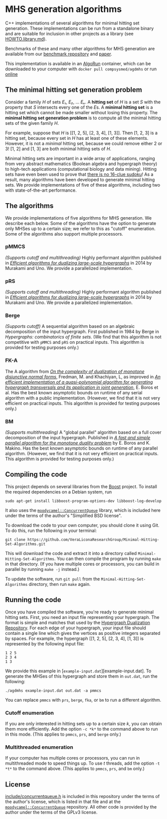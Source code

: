 # MHS generation algorithms
C++ implementations of several algorithms for minimal hitting set generation.
These implementations can be run from a standalone binary and are suitable for inclusion in other projects as a library (see [HOWTO.library.md](HOWTO.library.md)).

Benchmarks of these and many other algorithms for MHS generation are available from our [benchmark repository][benchmark] and [paper][].

This implementation is available in an [AlgoRun][] container, which can be downloaded to your computer with `docker pull compsysmed/agdmhs` or run [online][agdmhs-algorun]

## The minimal hitting set generation problem
Consider a family *H* of sets *E₁*, *E₂*, … *Eₙ*.
A **hitting set** of *H* is a set *S* with the property that *S* intersects every one of the *E*s.
A **minimal hitting set** is a hitting set which cannot be made smaller without losing this property.
The **minimal hitting set generation problem** is to compute all the minimal hitting sets of the given family *H*.

For example, suppose that *H* is [[1, 2, 5], [2, 3, 4], [1, 3]].
Then [1, 2, 3] is a hitting set, because every set in *H* has at least one of these elements.
However, it is not a *minimal* hitting set, because we could remove either 2 or 3!
[1, 2] and [1, 3] are both minimal hitting sets of *H*.

Minimal hitting sets are important in a wide array of applications, ranging from very abstract mathematics (Boolean algebra and hypergraph theory) to high-tech applications (computational biology and data mining).
Hitting sets have even been used to prove that [there is no 16-clue sudoku](//dx.doi.org/10.1080/10586458.2013.870056)!
As a result, many algorithms have been developed to generate minimal hitting sets.
We provide implementations of five of these algorithms, including two with state-of-the-art performance.

## The algorithms
We provide implementations of five algorithms for MHS generation.
We describe each below.
Some of the algorithms have the option to generate only MHSes up to a certain size; we refer to this as "cutoff" enumeration.
Some of the algorithms also support multiple processors.

### pMMCS
*(Supports cutoff and multithreading)*
Highly performant algorithm published in [_Efficient algorithms for dualizing large-scale hypergraphs_](//doi.org/10.1016/j.dam.2014.01.012) in 2014 by Murakami and Uno.
We provide a parallelized implementation.

### pRS
*(Supports cutoff and multithreading)*
Highly performant algorithm published in [_Efficient algorithms for dualizing large-scale hypergraphs_](//doi.org/10.1016/j.dam.2014.01.012) in 2014 by Murakami and Uno.
We provide a parallelized implementation.

### Berge
*(Supports cutoff)*
A sequential algorithm based on an algebraic decomposition of the input hypergraph.
First published in 1984 by Berge in _Hypergraphs: combinatorics of finite sets_.
(We find that this algorithm is not competitive with `pMMCS` and `pRS` on practical inputs.
This algorithm is provided for testing purposes only.)

### FK-A
The A algorithm from [_On the complexity of dualization of monotone disjunctive normal forms_](//doi.org/10.1006/jagm.1996.0062), Fredman, M. and Khachiyan, L, as improved in [_An efficient implementation of a quasi-polynomial algorithm for generating hypergraph transversals and its application in joint generation_](//doi.org/10.1.1.85.6762), E. Boros et al.
Has the best known asymptotic bounds on runtime of any serial algorithm with a public implementation.
(However, we find that it is not very efficient on practical inputs.
This algorithm is provided for testing purposes only.)

### BM
*(Supports multithreading)*
A "global parallel" algorithm based on a full cover decomposition of the input hypergraph.
Published in [_A fast and simple parallel algorithm for the monotone duality problem_](//doi.org/10.1007/978-3-642-02927-1_17) by E. Boros and K. Makino.
Has the best known asymptotic bounds on runtime of any parallel algorithm.
(However, we find that it is not very efficient on practical inputs.
This algorithm is provided for testing purposes only.)

## Compiling the code
This project depends on several libraries from the [Boost][] project.
To install the required dependencies on a Debian system, run

    sudo apt-get install libboost-program-options-dev libboost-log-develop

It also uses the [`moodycamel::ConcurrentQueue`][concurrentqueue] library, which is included here under the terms of the author's "Simplified BSD license".

To download the code to your own computer, you should clone it using Git.
To do this, run the following in your terminal:

    git clone https://github.com/VeraLiconaResearchGroup/Minimal-Hitting-Set-Algorithms.git

This will download the code and extract it into a directory called `Minimal-Hitting-Set-Algorithms`.
You can then compile the program by running `make` in that directory.
(If you have multiple cores or processors, you can build in parallel by running `make -j` instead.)

To update the software, run `git pull` from the `Minimal-Hitting-Set-Algorithms` directory, then run `make` again.

## Running the code
Once you have compiled the software, you're ready to generate minimal hitting sets.
First, you need an input file representing your hypergraph.
The format is simple and matches that used by the [Hypergraph Dualization Repository][shd].
For each edge of your hypergraph, your input file should contain a single line which gives the vertices as positive integers separated by spaces.
For example, the hypergraph [[1, 2, 5], [2, 3, 4], [1, 3]] is represented by the following input file:

    1 2 5
    2 3 4
    1 3

We provide this example in [`example-input.dat`][example-input.dat].
To generate the MHSes of this hypergraph and store them in `out.dat`, run the following:

    ./agdmhs example-input.dat out.dat -a pmmcs

You can replace `pmmcs` with `prs`, `berge`, `fka`, or `bm` to run a different algorithm.

### Cutoff enumeration
If you are only interested in hitting sets up to a certain size *k*, you can obtain them more efficiently.
Add the option `-c *k*` to the command above to run in this mode.
(This applies to `pmmcs`, `prs`, and `berge` only.)

### Multithreaded enumeration
If your computer has multiple cores or processors, you can run in multithreaded mode to speed things up.
To use *t* threads, add the option `-t *t*` to the command above.
(This applies to `pmmcs`, `prs`, and `bm` only.)

## License
[include/concurrentqueue.h](include/concurrentqueue.h) is included in this repository under the terms of the author's license, which is listed in that file and at the [`moodycamel::ConcurrentQueue`][concurrentqueue] repository.
All other code is provided by the author under the terms of the GPLv3 license.

[agdmhs-algorun]: TODO
[algorun]: //algorun.org
[benchmark]: //github.com/VeraLiconaResearchGroup/MHSGenerationAlgorithms
[boost]: //www.boost.org
[concurrentqueue]: github.com/cameron314/concurrentqueue
[paper]: TODO
[shd]: //research.nii.ac.jp/~uno/code/shd.html
